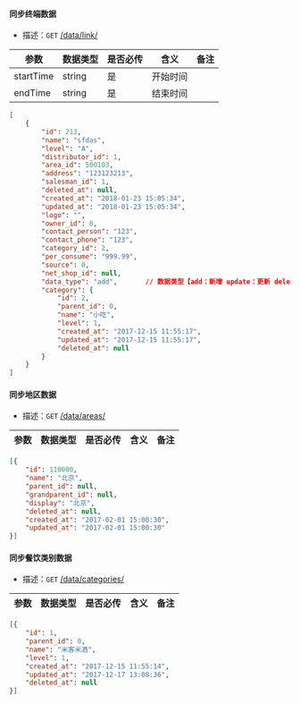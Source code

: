 #### 同步终端数据

- 描述：`GET`   [/data/link/](http://app-dev.mikwine.com/net/data/link/)

| 参数   | 数据类型   | 是否必传 | 含义   | 备注                        |
| ---- | ------ | ---- | ---- | ------------------------- |
| startTime | string | 是    | 开始时间   |  |
| endTime | string | 是    | 结束时间   |  |

```json
[
    {
        "id": 213,
        "name": "sfdas",
        "level": "A",
        "distributor_id": 1,
        "area_id": 500103,
        "address": "123123213",
        "salesman_id": 1,
        "deleted_at": null,
        "created_at": "2018-01-23 15:05:34",
        "updated_at": "2018-01-23 15:05:34",
        "logo": "",
        "owner_id": 0,
        "contact_person": "123",
        "contact_phone": "123",
        "category_id": 2,
        "per_consume": "999.99",
        "source": 0,
        "net_shop_id": null,
        "data_type": "add",       // 数据类型【add：新增 update：更新 delete：删除】
        "category": {
            "id": 2,
            "parent_id": 0,
            "name": "小吃",
            "level": 1,
            "created_at": "2017-12-15 11:55:17",
            "updated_at": "2017-12-15 11:55:17",
            "deleted_at": null
        }
    }
]
```

#### 同步地区数据

- 描述：`GET`   [/data/areas/](http://app-dev.mikwine.com/net/data/areas/)

| 参数   | 数据类型   | 是否必传 | 含义   | 备注                        |
| ---- | ------ | ---- | ---- | ------------------------- |

```json
[{
	"id": 110000,
	"name": "北京",
	"parent_id": null,
	"grandparent_id": null,
	"display": "北京",
	"deleted_at": null,
	"created_at": "2017-02-01 15:00:30",
	"updated_at": "2017-02-01 15:00:30"
}]
```

#### 同步餐饮类别数据

- 描述：`GET`   [/data/categories/](http://app-dev.mikwine.com/net/data/categories/)

| 参数   | 数据类型   | 是否必传 | 含义   | 备注                        |
| ---- | ------ | ---- | ---- | ------------------------- |

```json
[{
	"id": 1,
	"parent_id": 0,
	"name": "米客米酒",
	"level": 1,
	"created_at": "2017-12-15 11:55:14",
	"updated_at": "2017-12-17 13:08:36",
	"deleted_at": null
}]
```